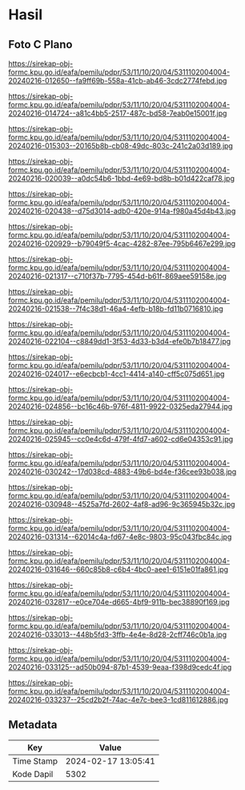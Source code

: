 # Hasil

## Foto C Plano

https://sirekap-obj-formc.kpu.go.id/eafa/pemilu/pdpr/53/11/10/20/04/5311102004004-20240216-012650--fa9ff69b-558a-41cb-ab46-3cdc2774febd.jpg

https://sirekap-obj-formc.kpu.go.id/eafa/pemilu/pdpr/53/11/10/20/04/5311102004004-20240216-014724--a81c4bb5-2517-487c-bd58-7eab0e15001f.jpg

https://sirekap-obj-formc.kpu.go.id/eafa/pemilu/pdpr/53/11/10/20/04/5311102004004-20240216-015303--20165b8b-cb08-49dc-803c-241c2a03d189.jpg

https://sirekap-obj-formc.kpu.go.id/eafa/pemilu/pdpr/53/11/10/20/04/5311102004004-20240216-020039--a0dc54b6-1bbd-4e69-bd8b-b01d422caf78.jpg

https://sirekap-obj-formc.kpu.go.id/eafa/pemilu/pdpr/53/11/10/20/04/5311102004004-20240216-020438--d75d3014-adb0-420e-914a-f980a45d4b43.jpg

https://sirekap-obj-formc.kpu.go.id/eafa/pemilu/pdpr/53/11/10/20/04/5311102004004-20240216-020929--b79049f5-4cac-4282-87ee-795b6467e299.jpg

https://sirekap-obj-formc.kpu.go.id/eafa/pemilu/pdpr/53/11/10/20/04/5311102004004-20240216-021317--c710f37b-7795-454d-b61f-869aee59158e.jpg

https://sirekap-obj-formc.kpu.go.id/eafa/pemilu/pdpr/53/11/10/20/04/5311102004004-20240216-021538--7f4c38d1-46a4-4efb-b18b-fd11b0716810.jpg

https://sirekap-obj-formc.kpu.go.id/eafa/pemilu/pdpr/53/11/10/20/04/5311102004004-20240216-022104--c8849dd1-3f53-4d33-b3d4-efe0b7b18477.jpg

https://sirekap-obj-formc.kpu.go.id/eafa/pemilu/pdpr/53/11/10/20/04/5311102004004-20240216-024017--e6ecbcb1-4cc1-4414-a140-cff5c075d651.jpg

https://sirekap-obj-formc.kpu.go.id/eafa/pemilu/pdpr/53/11/10/20/04/5311102004004-20240216-024856--bc16c46b-976f-4811-9922-0325eda27944.jpg

https://sirekap-obj-formc.kpu.go.id/eafa/pemilu/pdpr/53/11/10/20/04/5311102004004-20240216-025945--cc0e4c6d-479f-4fd7-a602-cd6e04353c91.jpg

https://sirekap-obj-formc.kpu.go.id/eafa/pemilu/pdpr/53/11/10/20/04/5311102004004-20240216-030242--17d038cd-4883-49b6-bd4e-f36cee93b038.jpg

https://sirekap-obj-formc.kpu.go.id/eafa/pemilu/pdpr/53/11/10/20/04/5311102004004-20240216-030948--4525a7fd-2602-4af8-ad96-9c365945b32c.jpg

https://sirekap-obj-formc.kpu.go.id/eafa/pemilu/pdpr/53/11/10/20/04/5311102004004-20240216-031314--62014c4a-fd67-4e8c-9803-95c043fbc84c.jpg

https://sirekap-obj-formc.kpu.go.id/eafa/pemilu/pdpr/53/11/10/20/04/5311102004004-20240216-031646--660c85b8-c6b4-4bc0-aee1-6151e01fa861.jpg

https://sirekap-obj-formc.kpu.go.id/eafa/pemilu/pdpr/53/11/10/20/04/5311102004004-20240216-032817--e0ce704e-d665-4bf9-911b-bec38890f169.jpg

https://sirekap-obj-formc.kpu.go.id/eafa/pemilu/pdpr/53/11/10/20/04/5311102004004-20240216-033013--448b5fd3-3ffb-4e4e-8d28-2cff746c0b1a.jpg

https://sirekap-obj-formc.kpu.go.id/eafa/pemilu/pdpr/53/11/10/20/04/5311102004004-20240216-033125--ad50b094-87b1-4539-9eaa-f398d9cedc4f.jpg

https://sirekap-obj-formc.kpu.go.id/eafa/pemilu/pdpr/53/11/10/20/04/5311102004004-20240216-033237--25cd2b2f-74ac-4e7c-bee3-1cd811612886.jpg


## Metadata

| Key        | Value               |
| ---------- | ------------------- |
| Time Stamp | 2024-02-17 13:05:41 |
| Kode Dapil | 5302                |



